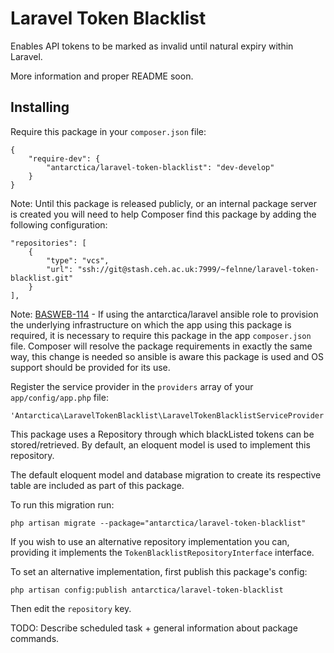 # Laravel Token Blacklist

Enables API tokens to be marked as invalid until natural expiry within Laravel.

More information and proper README soon.

## Installing

Require this package in your `composer.json` file:

    {
        "require-dev": {
            "antarctica/laravel-token-blacklist": "dev-develop"
        }
    }

Note: Until this package is released publicly, or an internal package server is created you will need to help
Composer find this package by adding the following configuration:

    "repositories": [
        {
            "type": "vcs",
            "url": "ssh://git@stash.ceh.ac.uk:7999/~felnne/laravel-token-blacklist.git"
        }
    ],

Note: [BASWEB-114](https://jira.ceh.ac.uk/browse/BASWEB-114) - If using the antarctica/laravel ansible role to provision the underlying infrastructure on which the app using this package is required, it is necessary to require this package in the app `composer.json` file. Composer will resolve the package requirements in exactly the same way, this change is needed so ansible is aware this package is used and OS support should be provided for its use.

Register the service provider in the `providers` array of your `app/config/app.php` file:

    'Antarctica\LaravelTokenBlacklist\LaravelTokenBlacklistServiceProvider',

This package uses a Repository through which blackListed tokens can be stored/retrieved. By default, an eloquent model 
is used to implement this repository.

The default eloquent model and database migration to create its respective table are included as part of this package.

To run this migration run:

    php artisan migrate --package="antarctica/laravel-token-blacklist"

If you wish to use an alternative repository implementation you can, providing it implements the `TokenBlacklistRepositoryInterface` interface.

To set an alternative implementation, first publish this package's config:

    php artisan config:publish antarctica/laravel-token-blacklist

Then edit the `repository` key.

TODO: Describe scheduled task + general information about package commands.
